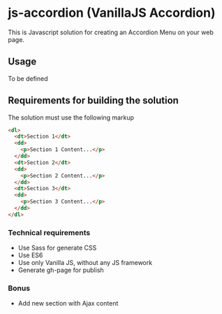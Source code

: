 # js-accordion (VanillaJS Accordion)

This is Javascript solution for creating an Accordion Menu on your web page.

## Usage

To be defined

## Requirements for building the solution

The solution must use the following markup

```html
<dl>
  <dt>Section 1</dt>
  <dd>
    <p>Section 1 Content...</p>
  </dd>
  <dt>Section 2</dt>
  <dd>
    <p>Section 2 Content...</p>
  </dd>
  <dt>Section 3</dt>
  <dd>
    <p>Section 3 Content...</p>
  </dd>
</dl>
```

### Technical requirements

* Use Sass for generate CSS
* Use ES6
* Use only Vanilla JS, without any JS framework
* Generate gh-page for publish

### Bonus
* Add new section with Ajax content
